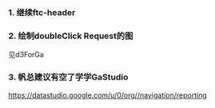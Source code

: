 ### 1. 继续ftc-header

### 2. 绘制doubleClick Request的图
见d3ForGa

### 3. 帆总建议有空了学学GaStudio
<https://datastudio.google.com/u/0/org//navigation/reporting>
